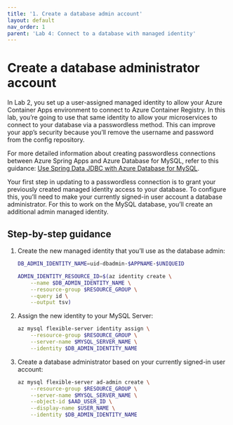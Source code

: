 ```yaml
---
title: '1. Create a database admin account'  
layout: default  
nav_order: 1  
parent: 'Lab 4: Connect to a database with managed identity'
---
```


# Create a database administrator account

In Lab 2, you set up a user-assigned managed identity to allow your Azure Container Apps environment to connect to Azure Container Registry. In this lab, you’re going to use that same identity to allow your microservices to connect to your database via a passwordless method. This can improve your app’s security because you’ll remove the username and password from the config repository.

For more detailed information about creating passwordless connections between Azure Spring Apps and Azure Database for MySQL, refer to this guidance: [Use Spring Data JDBC with Azure Database for MySQL](https://learn.microsoft.com/en-us/azure/developer/java/spring-framework/configure-spring-data-jdbc-with-azure-mysql?tabs=passwordless%2Cservice-connector&pivots=mysql-passwordless-flexible-server#create-a-mysql-non-admin-user-and-grant-permission).

Your first step in updating to a passwordless connection is to grant your previously created managed identity access to your database. To configure this, you’ll need to make your currently signed-in user account a database administrator. For this to work on the MySQL database, you’ll create an additional admin managed identity.

## Step-by-step guidance

1.  Create the new managed identity that you’ll use as the database admin:

    ```bash
    DB_ADMIN_IDENTITY_NAME=uid-dbadmin-$APPNAME-$UNIQUEID

    ADMIN_IDENTITY_RESOURCE_ID=$(az identity create \
        --name $DB_ADMIN_IDENTITY_NAME \
        --resource-group $RESOURCE_GROUP \
        --query id \
        --output tsv)
    ```

1.  Assign the new identity to your MySQL Server:

    ```bash
    az mysql flexible-server identity assign \
        --resource-group $RESOURCE_GROUP \
        --server-name $MYSQL_SERVER_NAME \
        --identity $DB_ADMIN_IDENTITY_NAME
    ```

1.  Create a database administrator based on your currently signed-in user account:

    ```bash
    az mysql flexible-server ad-admin create \
        --resource-group $RESOURCE_GROUP \
        --server-name $MYSQL_SERVER_NAME \
        --object-id $AAD_USER_ID \
        --display-name $USER_NAME \
        --identity $DB_ADMIN_IDENTITY_NAME
    ```
